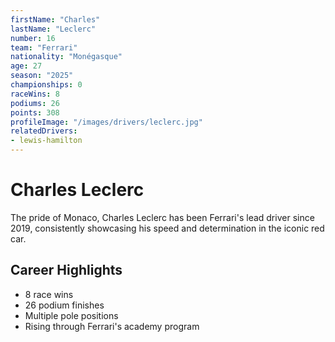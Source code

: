 ```yaml
---
firstName: "Charles"
lastName: "Leclerc"
number: 16
team: "Ferrari"
nationality: "Monégasque"
age: 27
season: "2025"
championships: 0
raceWins: 8
podiums: 26
points: 308
profileImage: "/images/drivers/leclerc.jpg"
relatedDrivers:
- lewis-hamilton
---
```


# Charles Leclerc

The pride of Monaco, Charles Leclerc has been Ferrari's lead driver since 2019, consistently showcasing his speed and determination in the iconic red car.

## Career Highlights
- 8 race wins
- 26 podium finishes
- Multiple pole positions
- Rising through Ferrari's academy program
